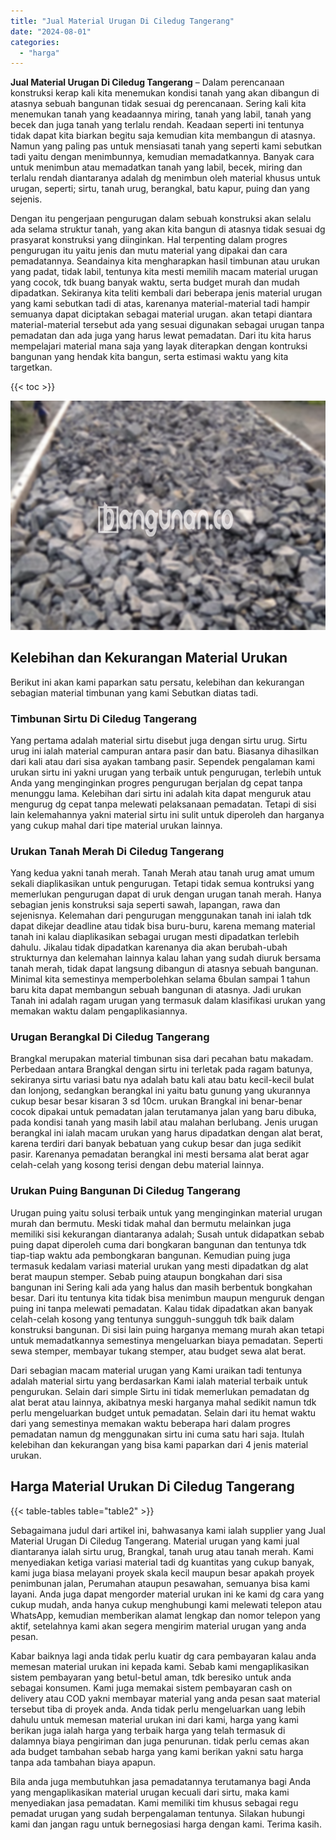 ```yaml
---
title: "Jual Material Urugan Di Ciledug Tangerang"
date: "2024-08-01"
categories: 
  - "harga"
---
```


**Jual Material Urugan Di Ciledug Tangerang** – Dalam perencanaan konstruksi kerap kali kita menemukan kondisi tanah yang akan dibangun di atasnya sebuah bangunan tidak sesuai dg perencanaan. Sering kali kita menemukan tanah yang keadaannya miring, tanah yang labil, tanah yang becek dan juga tanah yang terlalu rendah. Keadaan seperti ini tentunya tidak dapat kita biarkan begitu saja kemudian kita membangun di atasnya. Namun yang paling pas untuk mensiasati tanah yang seperti kami sebutkan tadi yaitu dengan menimbunnya, kemudian memadatkannya. Banyak cara untuk menimbun atau memadatkan tanah yang labil, becek, miring dan terlalu rendah diantaranya adalah dg menimbun oleh material khusus untuk urugan, seperti; sirtu, tanah urug, berangkal, batu kapur, puing dan yang sejenis.

Dengan itu pengerjaan pengurugan dalam sebuah konstruksi akan selalu ada selama struktur tanah, yang akan kita bangun di atasnya tidak sesuai dg prasyarat konstruksi yang diinginkan. Hal terpenting dalam progres pengurugan itu yaitu jenis dan mutu material yang dipakai dan cara pemadatannya. Seandainya kita mengharapkan hasil timbunan atau urukan yang padat, tidak labil, tentunya kita mesti memilih macam material urugan yang cocok, tdk buang banyak waktu, serta budget murah dan mudah dipadatkan. Sekiranya kita teliti kembali dari beberapa jenis material urugan yang kami sebutkan tadi di atas, karenanya material-material tadi hampir semuanya dapat diciptakan sebagai material urugan. akan tetapi diantara material-material tersebut ada yang sesuai digunakan sebagai urugan tanpa pemadatan dan ada juga yang harus lewat pemadatan. Dari itu kita harus mempelajari material mana saja yang layak diterapkan dengan kontruksi bangunan yang hendak kita bangun, serta estimasi waktu yang kita targetkan.

{{< toc >}}

![Jual Material Urugan Di Ciledug Tangerang](/images/jual-urugan-32.png)

## Kelebihan dan Kekurangan Material Urukan

Berikut ini akan kami paparkan satu persatu, kelebihan dan kekurangan sebagian material timbunan yang kami Sebutkan diatas tadi.

### Timbunan Sirtu Di Ciledug Tangerang

Yang pertama adalah material sirtu disebut juga dengan sirtu urug. Sirtu urug ini ialah material campuran antara pasir dan batu. Biasanya dihasilkan dari kali atau dari sisa ayakan tambang pasir. Sependek pengalaman kami urukan sirtu ini yakni urugan yang terbaik untuk pengurugan, terlebih untuk Anda yang menginginkan progres pengurugan berjalan dg cepat tanpa menunggu lama. Kelebihan dari sirtu ini adalah kita dapat menguruk atau mengurug dg cepat tanpa melewati pelaksanaan pemadatan. Tetapi di sisi lain kelemahannya yakni material sirtu ini sulit untuk diperoleh dan harganya yang cukup mahal dari tipe material urukan lainnya.

### Urukan Tanah Merah Di Ciledug Tangerang

Yang kedua yakni tanah merah. Tanah Merah atau tanah urug amat umum sekali diaplikasikan untuk pengurugan. Tetapi tidak semua kontruksi yang memerlukan pengurugan dapat di uruk dengan urugan tanah merah. Hanya sebagian jenis konstruksi saja seperti sawah, lapangan, rawa dan sejenisnya. Kelemahan dari pengurugan menggunakan tanah ini ialah tdk dapat dikejar deadline atau tidak bisa buru-buru, karena memang material tanah ini kalau diaplikasikan sebagai urugan mesti dipadatkan terlebih dahulu. Jikalau tidak dipadatkan karenanya dia akan berubah-ubah strukturnya dan kelemahan lainnya kalau lahan yang sudah diuruk bersama tanah merah, tidak dapat langsung dibangun di atasnya sebuah bangunan. Minimal kita semestinya memperbolehkan selama 6bulan sampai 1 tahun baru kita dapat membangun sebuah bangunan di atasnya. Jadi urukan Tanah ini adalah ragam urugan yang termasuk dalam klasifikasi urukan yang memakan waktu dalam pengaplikasiannya.

### Urugan Berangkal Di Ciledug Tangerang

Brangkal merupakan material timbunan sisa dari pecahan batu makadam. Perbedaan antara Brangkal dengan sirtu ini terletak pada ragam batunya, sekiranya sirtu variasi batu nya adalah batu kali atau batu kecil-kecil bulat dan lonjong, sedangkan berangkal ini yaitu batu gunung yang ukurannya cukup besar besar kisaran 3 sd 10cm. urukan Brangkal ini benar-benar cocok dipakai untuk pemadatan jalan terutamanya jalan yang baru dibuka, pada kondisi tanah yang masih labil atau malahan berlubang. Jenis urugan berangkal ini ialah macam urukan yang harus dipadatkan dengan alat berat, karena terdiri dari banyak bebatuan yang cukup besar dan juga sedikit pasir. Karenanya pemadatan berangkal ini mesti bersama alat berat agar celah-celah yang kosong terisi dengan debu material lainnya.

### Urukan Puing Bangunan Di Ciledug Tangerang

Urugan puing yaitu solusi terbaik untuk yang menginginkan material urugan murah dan bermutu. Meski tidak mahal dan bermutu melainkan juga memiliki sisi kekurangan diantaranya adalah; Susah untuk didapatkan sebab puing dapat diperoleh cuma dari bongkaran bangunan dan tentunya tdk tiap-tiap waktu ada pembongkaran bangunan. Kemudian puing juga termasuk kedalam variasi material urukan yang mesti dipadatkan dg alat berat maupun stemper. Sebab puing ataupun bongkahan dari sisa bangunan ini Sering kali ada yang halus dan masih berbentuk bongkahan besar. Dari itu tentunya kita tidak bisa menimbun maupun menguruk dengan puing ini tanpa melewati pemadatan. Kalau tidak dipadatkan akan banyak celah-celah kosong yang tentunya sungguh-sungguh tdk baik dalam konstruksi bangunan. Di sisi lain puing harganya memang murah akan tetapi untuk memadatkannya semestinya mengeluarkan biaya pemadatan. Seperti sewa stemper, membayar tukang stemper, atau budget sewa alat berat.

Dari sebagian macam material urugan yang Kami uraikan tadi tentunya adalah material sirtu yang berdasarkan Kami ialah material terbaik untuk pengurukan. Selain dari simple Sirtu ini tidak memerlukan pemadatan dg alat berat atau lainnya, akibatnya meski harganya mahal sedikit namun tdk perlu mengeluarkan budget untuk pemadatan. Selain dari itu hemat waktu dari yang semestinya memakan waktu beberapa hari dalam progres pemadatan namun dg menggunakan sirtu ini cuma satu hari saja. Itulah kelebihan dan kekurangan yang bisa kami paparkan dari 4 jenis material urukan.

## Harga Material Urukan Di Ciledug Tangerang

{{< table-tables table="table2" >}}

Sebagaimana judul dari artikel ini, bahwasanya kami ialah supplier yang Jual Material Urugan Di Ciledug Tangerang. Material urugan yang kami jual diantaranya ialah sirtu urug, Brangkal, tanah urug atau tanah merah. Kami menyediakan ketiga variasi material tadi dg kuantitas yang cukup banyak, kami juga biasa melayani proyek skala kecil maupun besar apakah proyek penimbunan jalan, Perumahan ataupun pesawahan, semuanya bisa kami layani. Anda juga dapat mengorder material urukan ini ke kami dg cara yang cukup mudah, anda hanya cukup menghubungi kami melewati telepon atau WhatsApp, kemudian memberikan alamat lengkap dan nomor telepon yang aktif, setelahnya kami akan segera mengirim material urugan yang anda pesan.

Kabar baiknya lagi anda tidak perlu kuatir dg cara pembayaran kalau anda memesan material urukan ini kepada kami. Sebab kami mengaplikasikan sistem pembayaran yang betul-betul aman, tdk beresiko untuk anda sebagai konsumen. Kami juga memakai sistem pembayaran cash on delivery atau COD yakni membayar material yang anda pesan saat material tersebut tiba di proyek anda. Anda tidak perlu mengeluarkan uang lebih dahulu untuk memesan material urukan ini dari kami, harga yang kami berikan juga ialah harga yang terbaik harga yang telah termasuk di dalamnya biaya pengiriman dan juga penurunan. tidak perlu cemas akan ada budget tambahan sebab harga yang kami berikan yakni satu harga tanpa ada tambahan biaya apapun.

Bila anda juga membutuhkan jasa pemadatannya terutamanya bagi Anda yang mengaplikasikan material urugan kecuali dari sirtu, maka kami menyediakan jasa pemadatan. Kami memiliki tim khusus sebagai regu pemadat urugan yang sudah berpengalaman tentunya. Silakan hubungi kami dan jangan ragu untuk bernegosiasi harga dengan kami. Terima kasih.

